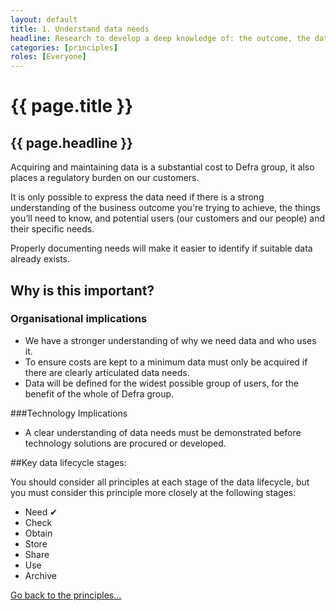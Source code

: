 ```yaml
---
layout: default
title: 1. Understand data needs
headline: Research to develop a deep knowledge of: the outcome, the data subject, potential users and their needs.
categories: [principles]
roles: [Everyone]
---
```


# {{ page.title }}

## {{ page.headline }}

Acquiring and maintaining data is a substantial cost to Defra group, it also places a regulatory burden on our customers.

It is only possible to express the data need if there is a strong understanding of the business outcome you're trying to achieve, the things you’ll need to know, and potential users (our customers and our people) and their specific needs.

Properly documenting needs will make it easier to identify if suitable data already exists.

## Why is this important?

### Organisational implications

- We have a stronger understanding of  why we need data and who uses it.
- To ensure costs are kept to a minimum data must only be acquired if there are clearly articulated data needs.
- Data will be defined for the widest possible group of users, for the benefit of the whole of Defra group.

###Technology Implications

- A clear understanding of data needs must be demonstrated before technology solutions are procured or developed.

##Key data lifecycle stages:

You should consider all principles at each stage of the data lifecycle, but you must consider this principle more closely at the following stages:

- Need ✔
- Check
- Obtain
- Store
- Share
- Use
- Archive

[Go back to the principles...](principles)
